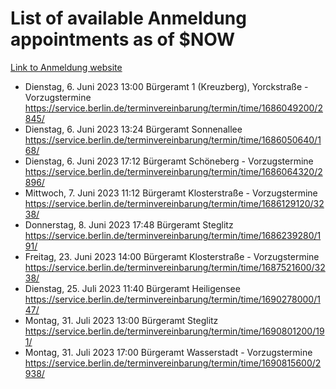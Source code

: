 # List of available Anmeldung appointments as of $NOW
[Link to Anmeldung website](https://service.berlin.de/terminvereinbarung/termin/tag.php?termin=1&anliegen[]=120686&dienstleisterlist=122210,122217,327316,122219,327312,122227,327314,122231,327346,122243,327348,122254,122252,329742,122260,329745,122262,329748,122271,327278,122273,327274,122277,327276,330436,122280,327294,122282,327290,122284,327292,122291,327270,122285,327266,122286,327264,122296,327268,150230,329760,122297,327286,122294,327284,122312,329763,122314,329775,122304,327330,122311,327334,122309,327332,317869,122281,327352,122279,329772,122283,122276,327324,122274,327326,122267,329766,122246,327318,122251,327320,122257,327322,122208,327298,122226,327300&herkunft=http%3A%2F%2Fservice.berlin.de%2Fdienstleistung%2F120686%2F)
- Dienstag, 6. Juni 2023 13:00 Bürgeramt 1 (Kreuzberg), Yorckstraße - Vorzugstermine https://service.berlin.de/terminvereinbarung/termin/time/1686049200/2845/
- Dienstag, 6. Juni 2023 13:24 Bürgeramt Sonnenallee https://service.berlin.de/terminvereinbarung/termin/time/1686050640/168/
- Dienstag, 6. Juni 2023 17:12 Bürgeramt Schöneberg - Vorzugstermine https://service.berlin.de/terminvereinbarung/termin/time/1686064320/2896/
- Mittwoch, 7. Juni 2023 11:12 Bürgeramt Klosterstraße - Vorzugstermine https://service.berlin.de/terminvereinbarung/termin/time/1686129120/3238/
- Donnerstag, 8. Juni 2023 17:48 Bürgeramt Steglitz https://service.berlin.de/terminvereinbarung/termin/time/1686239280/191/
- Freitag, 23. Juni 2023 14:00 Bürgeramt Klosterstraße - Vorzugstermine https://service.berlin.de/terminvereinbarung/termin/time/1687521600/3238/
- Dienstag, 25. Juli 2023 11:40 Bürgeramt Heiligensee https://service.berlin.de/terminvereinbarung/termin/time/1690278000/147/
- Montag, 31. Juli 2023 13:00 Bürgeramt Steglitz https://service.berlin.de/terminvereinbarung/termin/time/1690801200/191/
- Montag, 31. Juli 2023 17:00 Bürgeramt Wasserstadt - Vorzugstermine https://service.berlin.de/terminvereinbarung/termin/time/1690815600/2938/

